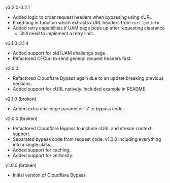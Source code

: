 v3.2.0-3.2.1

- Added logic to order request headers when bypassing using cURL
- Fixed bug in function which extracts cURL headers from `curl_getinfo`
- Added retry capabilities if UAM page pops up after requesting clearance
    - Still need to implement a retry limit.

v3.1.0-3.1.4

- Added support for old IUAM challenge page.
- Refactored CFCurl to send general request headers first. 

v3.0.0

- Refactored Cloudflare Bypass again due to an update breaking previous versions.
- Added support for cURL natively. Included example in README.

v2.1.0 (broken)

- Added extra challenge parameter 's' to bypass code.

v2.0.0 (broken)

- Refactored Cloudflare Bypass to include cURL and stream context support.
- Separated bypass code from request code. v1.0.0 including everything into a single class.
- Added support for caching.
- Added support for verbosity.

v1.0.0 (broken)
- Initial version of Cloudflare Bypass
